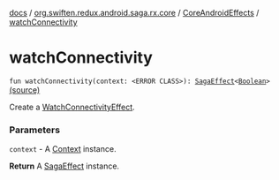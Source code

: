 [docs](../../index.md) / [org.swiften.redux.android.saga.rx.core](../index.md) / [CoreAndroidEffects](index.md) / [watchConnectivity](./watch-connectivity.md)

# watchConnectivity

`fun watchConnectivity(context: <ERROR CLASS>): `[`SagaEffect`](../../org.swiften.redux.saga.common/-saga-effect/index.md)`<`[`Boolean`](https://kotlinlang.org/api/latest/jvm/stdlib/kotlin/-boolean/index.html)`>` [(source)](https://github.com/protoman92/KotlinRedux/tree/master/android/android-rx-saga/src/main/java/org/swiften/redux/android/saga/rx/core/CoreAndroidEffects.kt#L20)

Create a [WatchConnectivityEffect](../-watch-connectivity-effect/index.md).

### Parameters

`context` - A [Context](#) instance.

**Return**
A [SagaEffect](../../org.swiften.redux.saga.common/-saga-effect/index.md) instance.

